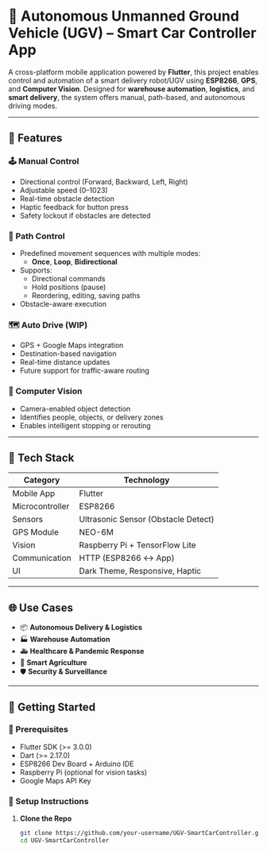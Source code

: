# 🤖 Autonomous Unmanned Ground Vehicle (UGV) – Smart Car Controller App

A cross-platform mobile application powered by **Flutter**, this project enables control and automation of a smart delivery robot/UGV using **ESP8266**, **GPS**, and **Computer Vision**. Designed for **warehouse automation**, **logistics**, and **smart delivery**, the system offers manual, path-based, and autonomous driving modes.

---

## 🚀 Features

### 🕹️ Manual Control
- Directional control (Forward, Backward, Left, Right)
- Adjustable speed (0–1023)
- Real-time obstacle detection
- Haptic feedback for button press
- Safety lockout if obstacles are detected

### 🧭 Path Control
- Predefined movement sequences with multiple modes:
  - **Once**, **Loop**, **Bidirectional**
- Supports:
  - Directional commands
  - Hold positions (pause)
  - Reordering, editing, saving paths
- Obstacle-aware execution

### 🗺️ Auto Drive (WIP)
- GPS + Google Maps integration
- Destination-based navigation
- Real-time distance updates
- Future support for traffic-aware routing

### 🧠 Computer Vision
- Camera-enabled object detection
- Identifies people, objects, or delivery zones
- Enables intelligent stopping or rerouting

---

## 🧰 Tech Stack

| Category          | Technology                         |
|------------------|-------------------------------------|
| Mobile App       | Flutter                             |
| Microcontroller  | ESP8266                             |
| Sensors          | Ultrasonic Sensor (Obstacle Detect) |
| GPS Module       | NEO-6M                              |
| Vision           | Raspberry Pi + TensorFlow Lite      |
| Communication    | HTTP (ESP8266 ↔ App)                |
| UI               | Dark Theme, Responsive, Haptic      |

---

## 🌐 Use Cases

- 📦 **Autonomous Delivery & Logistics**
- 🏭 **Warehouse Automation**
- 🚑 **Healthcare & Pandemic Response**
- 🌾 **Smart Agriculture**
- 🛡️ **Security & Surveillance**

---

## 🏁 Getting Started

### 📱 Prerequisites
- Flutter SDK (>= 3.0.0)
- Dart (>= 2.17.0)
- ESP8266 Dev Board + Arduino IDE
- Raspberry Pi (optional for vision tasks)
- Google Maps API Key

### 🔧 Setup Instructions

1. **Clone the Repo**
   ```bash
   git clone https://github.com/your-username/UGV-SmartCarController.git
   cd UGV-SmartCarController
